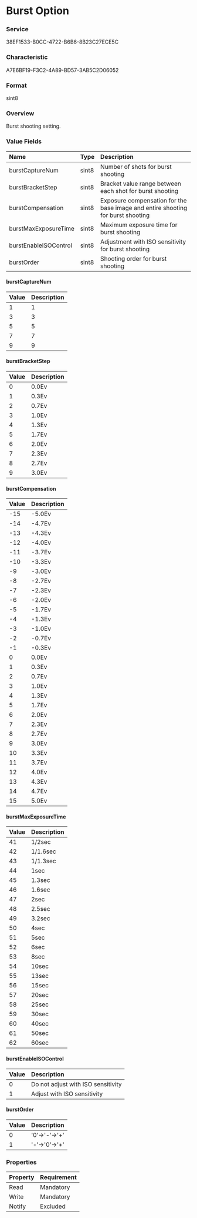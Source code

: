 # Burst Option

### Service

38EF1533-B0CC-4722-B6B6-8B23C27ECE5C

### Characteristic

A7E6BF19-F3C2-4A89-BD57-3AB5C2D06052

### Format

sint8

### Overview

Burst shooting setting.

### Value Fields

| Name | Type | Description |
|:--|:--|:--|
| burstCaptureNum | sint8 | Number of shots for burst shooting |
| burstBracketStep | sint8 | Bracket value range between each shot for burst shooting |
| burstCompensation | sint8 | Exposure compensation for the base image and entire shooting for burst shooting |
| burstMaxExposureTime | sint8 | Maximum exposure time for burst shooting |
| burstEnableISOControl | sint8 | Adjustment with ISO sensitivity for burst shooting |
| burstOrder | sint8 | Shooting order for burst shooting |

#### burstCaptureNum

| Value | Description |
|:--|:--|
| 1 | 1 |
| 3 | 3 |
| 5 | 5 |
| 7 | 7 |
| 9 | 9 |

#### burstBracketStep

| Value | Description |
|:--|:--|
| 0 | 0.0Ev |
| 1 | 0.3Ev |
| 2 | 0.7Ev |
| 3 | 1.0Ev |
| 4 | 1.3Ev |
| 5 | 1.7Ev |
| 6 | 2.0Ev |
| 7 | 2.3Ev |
| 8 | 2.7Ev |
| 9 | 3.0Ev |

#### burstCompensation

| Value | Description |
|:--|:--|
| -15 | -5.0Ev |
| -14 | -4.7Ev |
| -13 | -4.3Ev |
| -12 | -4.0Ev |
| -11 | -3.7Ev |
| -10 | -3.3Ev |
| -9 | -3.0Ev |
| -8 | -2.7Ev |
| -7 | -2.3Ev |
| -6 | -2.0Ev |
| -5 | -1.7Ev |
| -4 | -1.3Ev |
| -3 | -1.0Ev |
| -2 | -0.7Ev |
| -1 | -0.3Ev |
| 0 | 0.0Ev |
| 1 | 0.3Ev |
| 2 | 0.7Ev |
| 3 | 1.0Ev |
| 4 | 1.3Ev |
| 5 | 1.7Ev |
| 6 | 2.0Ev |
| 7 | 2.3Ev |
| 8 | 2.7Ev |
| 9 | 3.0Ev |
| 10 | 3.3Ev |
| 11 | 3.7Ev |
| 12 | 4.0Ev |
| 13 | 4.3Ev |
| 14 | 4.7Ev |
| 15 | 5.0Ev |

#### burstMaxExposureTime

| Value | Description |
|:--|:--|
| 41 | 1/2sec |
| 42 | 1/1.6sec |
| 43 | 1/1.3sec |
| 44 | 1sec |
| 45 | 1.3sec |
| 46 | 1.6sec |
| 47 | 2sec |
| 48 | 2.5sec |
| 49 | 3.2sec |
| 50 | 4sec |
| 51 | 5sec |
| 52 | 6sec |
| 53 | 8sec |
| 54 | 10sec |
| 55 | 13sec |
| 56 | 15sec |
| 57 | 20sec |
| 58 | 25sec |
| 59 | 30sec |
| 60 | 40sec |
| 61 | 50sec |
| 62 | 60sec |

#### burstEnableISOControl

| Value | Description |
|:--|:--|
| 0 | Do not adjust with ISO sensitivity |
| 1 | Adjust with ISO sensitivity |

#### burstOrder

| Value | Description |
|:--|:--|
| 0 | '0'→'-'→'+' |
| 1 | '-'→'0'→'+' |

### Properties

| Property | Requirement |
|:--|:--|
| Read | Mandatory |
| Write | Mandatory |
| Notify | Excluded |
